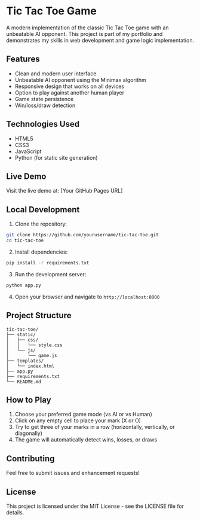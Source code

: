 # Tic Tac Toe Game

A modern implementation of the classic Tic Tac Toe game with an unbeatable AI opponent. This project is part of my portfolio and demonstrates my skills in web development and game logic implementation.

## Features

- Clean and modern user interface
- Unbeatable AI opponent using the Minimax algorithm
- Responsive design that works on all devices
- Option to play against another human player
- Game state persistence
- Win/loss/draw detection

## Technologies Used

- HTML5
- CSS3
- JavaScript
- Python (for static site generation)

## Live Demo

Visit the live demo at: [Your GitHub Pages URL]

## Local Development

1. Clone the repository:
```bash
git clone https://github.com/yourusername/tic-tac-toe.git
cd tic-tac-toe
```

2. Install dependencies:
```bash
pip install -r requirements.txt
```

3. Run the development server:
```bash
python app.py
```

4. Open your browser and navigate to `http://localhost:8000`

## Project Structure

```
tic-tac-toe/
├── static/
│   ├── css/
│   │   └── style.css
│   └── js/
│       └── game.js
├── templates/
│   └── index.html
├── app.py
├── requirements.txt
└── README.md
```

## How to Play

1. Choose your preferred game mode (vs AI or vs Human)
2. Click on any empty cell to place your mark (X or O)
3. Try to get three of your marks in a row (horizontally, vertically, or diagonally)
4. The game will automatically detect wins, losses, or draws

## Contributing

Feel free to submit issues and enhancement requests!

## License

This project is licensed under the MIT License - see the LICENSE file for details. 